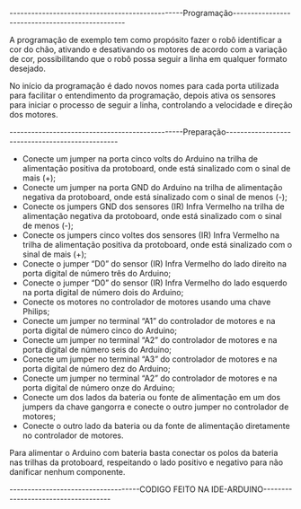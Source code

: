 ------------------------------------------------Programação------------------------------------------------

A programação de exemplo tem como propósito fazer o robô identificar a cor do chão, ativando e desativando os motores de acordo com a variação de cor, possibilitando que o robô possa seguir a linha em qualquer formato desejado.

No início da programação é dado novos nomes para cada porta utilizada para facilitar o entendimento da programação, depois ativa os sensores para iniciar o processo de seguir a linha, controlando a velocidade e direção dos motores.

------------------------------------------------Preparação------------------------------------------------

-	Conecte um jumper na porta cinco volts do Arduino na trilha de alimentação positiva da protoboard, onde está sinalizado com o sinal de mais (+);
-	Conecte um jumper na porta GND do Arduino na trilha de alimentação negativa da protoboard, onde está sinalizado com o sinal de menos (-);
-	Conecte os jumpers GND dos sensores (IR) Infra Vermelho na trilha de alimentação negativa da protoboard, onde está sinalizado com o sinal de menos (-);
-	Conecte os jumpers cinco voltes dos sensores (IR) Infra Vermelho na trilha de alimentação positiva da protoboard, onde está sinalizado com o sinal de mais (+);
-	Conecte o jumper “D0” do sensor (IR) Infra Vermelho do lado direito na porta digital de número três do Arduino;
-	Conecte o jumper “D0” do sensor (IR) Infra Vermelho do lado esquerdo na porta digital de número dois do Arduino;
-	Conecte os motores no controlador de motores usando uma chave Philips;
-	Conecte um jumper no terminal “A1” do controlador de motores e na porta digital de número cinco do Arduino;
-	Conecte um jumper no terminal “A2” do controlador de motores e na porta digital de número seis do Arduino;
-	Conecte um jumper no terminal “A3” do controlador de motores e na porta digital de número dez do Arduino;
-	Conecte um jumper no terminal “A2” do controlador de motores e na porta digital de número onze do Arduino;
-	Conecte um dos lados da bateria ou fonte de alimentação em um dos jumpers da chave gangorra e conecte o outro jumper no controlador de motores;
-	Conecte o outro lado da bateria ou da fonte de alimentação diretamente no controlador de motores.

Para alimentar o Arduino com bateria basta conectar os polos da bateria nas trilhas da protoboard, respeitando o lado positivo e negativo para não danificar nenhum componente.

------------------------------------CODIGO FEITO NA IDE-ARDUINO------------------------------------
